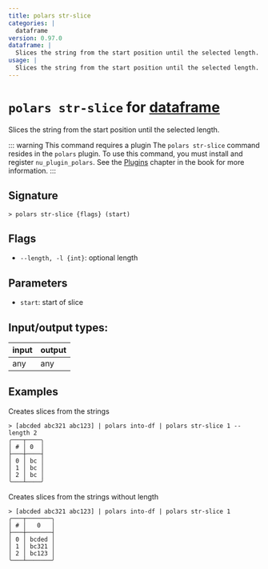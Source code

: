```yaml
---
title: polars str-slice
categories: |
  dataframe
version: 0.97.0
dataframe: |
  Slices the string from the start position until the selected length.
usage: |
  Slices the string from the start position until the selected length.
---
```

<!-- This file is automatically generated. Please edit the command in https://github.com/nushell/nushell instead. -->

# `polars str-slice` for [dataframe](/commands/categories/dataframe.md)

<div class='command-title'>Slices the string from the start position until the selected length.</div>

::: warning This command requires a plugin
The `polars str-slice` command resides in the `polars` plugin.
To use this command, you must install and register `nu_plugin_polars`.
See the [Plugins](/book/plugins.html) chapter in the book for more information.
:::

## Signature

```> polars str-slice {flags} (start)```

## Flags

 -  `--length, -l {int}`: optional length

## Parameters

 -  `start`: start of slice


## Input/output types:

| input | output |
| ----- | ------ |
| any   | any    |

## Examples

Creates slices from the strings
```nu
> [abcded abc321 abc123] | polars into-df | polars str-slice 1 --length 2
╭───┬────╮
│ # │ 0  │
├───┼────┤
│ 0 │ bc │
│ 1 │ bc │
│ 2 │ bc │
╰───┴────╯

```

Creates slices from the strings without length
```nu
> [abcded abc321 abc123] | polars into-df | polars str-slice 1
╭───┬───────╮
│ # │   0   │
├───┼───────┤
│ 0 │ bcded │
│ 1 │ bc321 │
│ 2 │ bc123 │
╰───┴───────╯

```
